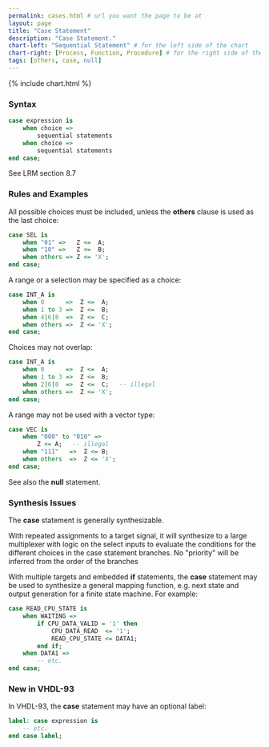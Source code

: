 ```yaml
---
permalink: cases.html # url you want the page to be at
layout: page
title: "Case Statement"
description: "Case Statement."
chart-left: "Sequential Statement" # for the left side of the chart
chart-right: [Process, Function, Procedure] # for the right side of the chart
tags: [others, case, null]
---
```


{% include chart.html %}

<h3 class="text-hr"><span>Syntax</span></h3>

```vhdl
case expression is
    when choice =>
        sequential statements
    when choice =>
        sequential statements
end case;
```

See LRM section 8.7

<h3 class="text-hr"><span>Rules and Examples</span></h3>

All possible choices must be included, unless the __others__ clause is used as the last choice:
```vhdl
case SEL is
    when "01" =>   Z <=  A;
    when "10" =>   Z <=  B;
    when others => Z <= 'X';
end case;
```

A range or a selection may be specified as a choice:
```vhdl
case INT_A is
    when 0      =>  Z <=  A;
    when 1 to 3 =>  Z <=  B;
    when 4|6|8  =>  Z <=  C;
    when others =>  Z <= 'X';
end case;
```

Choices may not overlap:
```vhdl
case INT_A is
    when 0      =>  Z <=  A;
    when 1 to 3 =>  Z <=  B;
    when 2|6|8  =>  Z <=  C;   -- illegal
    when others =>  Z <= 'X';
end case;
```

A range may not be used with a vector type:
```vhdl
case VEC is
    when "000" to "010" =>  
        Z <= A;   -- illegal
    when "111"   =>  Z <= B;
    when others  =>  Z <= 'X';
end case;
```

See also the __null__ statement.

<h3 class="text-hr"><span>Synthesis Issues</span></h3>

The __case__ statement is generally synthesizable.

With repeated assignments to a target signal, it will synthesize to a large multiplexer with logic on the select inputs to evaluate the conditions for the different choices in the case statement branches. No "priority" will be inferred from the order of the branches

With multiple targets and embedded __if__ statements, the __case__ statement may be used to synthesize a general mapping function, e.g. next state and output generation for a finite state machine. For example:
```vhdl
case READ_CPU_STATE is
    when WAITING =>
        if CPU_DATA_VALID = '1' then
            CPU_DATA_READ  <= '1';
            READ_CPU_STATE <= DATA1;
        end if;
    when DATA1 =>
        -- etc.
end case;
```

<h3 class="text-hr"><span>New in VHDL-93</span></h3>

In VHDL-93, the __case__ statement may have an optional label:

```vhdl
label: case expression is
    -- etc.
end case label;
```
